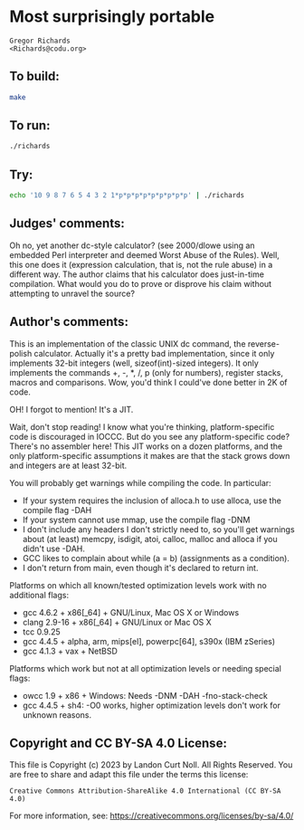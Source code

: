 # Most surprisingly portable

    Gregor Richards  
    <Richards@codu.org>  

## To build:

```sh
make
```

## To run:

```sh
./richards
```

## Try:

```sh
echo '10 9 8 7 6 5 4 3 2 1*p*p*p*p*p*p*p*p*p' | ./richards
```

## Judges' comments:

Oh no, yet another dc-style calculator? (see 2000/dlowe using an embedded Perl
interpreter and deemed Worst Abuse of the Rules). 
Well, this one does it (expression calculation, that is, not the rule abuse) in a different way. 
The author claims that his calculator does just-in-time compilation.
What would you do to prove or disprove his claim without attempting to unravel the source?

## Author's comments:

This is an implementation of the classic UNIX dc command, the reverse-polish
calculator. Actually it's a pretty bad implementation, since it only implements
32-bit integers (well, sizeof(int)-sized integers). It only implements the
commands +, -, *, /, p (only for numbers), register stacks, macros and
comparisons. Wow, you'd think I could've done better in 2K of code.

OH! I forgot to mention! It's a JIT.

Wait, don't stop reading! I know what you're thinking, platform-specific code
is discouraged in IOCCC. But do you see any platform-specific code? There's no
assembler here! This JIT works on a dozen platforms, and the only
platform-specific assumptions it makes are that the stack grows down and
integers are at least 32-bit.

You will probably get warnings while compiling the code. In particular:

 * If your system requires the inclusion of alloca.h to use alloca, use the
   compile flag -DAH
 * If your system cannot use mmap, use the compile flag -DNM
 * I don't include any headers I don't strictly need to, so you'll get warnings
   about (at least) memcpy, isdigit, atoi, calloc, malloc and alloca if you
   didn't use -DAH.
 * GCC likes to complain about while (a = b) (assignments as a condition).
 * I don't return from main, even though it's declared to return int.

Platforms on which all known/tested optimization levels work with no additional
flags:

 * gcc 4.6.2 + x86[_64] + GNU/Linux, Mac OS X or Windows
 * clang 2.9-16 + x86[_64] + GNU/Linux or Mac OS X
 * tcc 0.9.25
 * gcc 4.4.5 + alpha, arm, mips[el], powerpc[64], s390x (IBM zSeries)
 * gcc 4.1.3 + vax + NetBSD

Platforms which work but not at all optimization levels or needing special
flags:

 * owcc 1.9 + x86 + Windows: Needs -DNM -DAH -fno-stack-check
 * gcc 4.4.5 + sh4: -O0 works, higher optimization levels don't work for unknown reasons.

## Copyright and CC BY-SA 4.0 License:

This file is Copyright (c) 2023 by Landon Curt Noll.  All Rights Reserved.
You are free to share and adapt this file under the terms this license:

    Creative Commons Attribution-ShareAlike 4.0 International (CC BY-SA 4.0)

For more information, see: https://creativecommons.org/licenses/by-sa/4.0/
